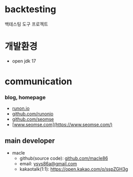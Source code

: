 # backtesting
백테스팅 도구 프로젝트
# 개발환경
- open jdk 17

# communication
### blog, homepage
- [runon.io](https://runon.io)
- [github.com/runonio](https://github.com/runonio)
- [github.com/seomse](https://github.com/seomse)
- [www.seomse.com](https://www.seomse.com/)


## main developer
- macle
  - github(source code): [github.com/macle86](https://github.com/macle86)
  - email: ysys86a@gmail.com
  - kakaotalk(1:1): https://open.kakao.com/o/sspZGH3g